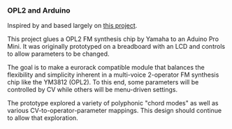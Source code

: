 ### OPL2 and Arduino

Inspired by and based largely on [this project](https://hackaday.io/project/18995-opl2-audio-board-for-arduino-raspberry-pi).

This project glues a OPL2 FM synthesis chip by Yamaha to an Aduino Pro Mini. It was originally prototyped on a breadboard with an LCD and controls to allow parameters to be changed.

The goal is to make a eurorack compatible module that balances the flexibility
and simplicity inherent in a multi-voice 2-operator FM synthesis chip like the
YM3812 (OPL2). To this end, some parameters will be controlled by CV while
others will be menu-driven settings.

The prototype explored a variety of polyphonic "chord modes" as well as various
CV-to-operator-parameter mappings. This design should continue to allow that
exploration.



